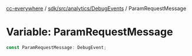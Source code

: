 [cc-everywhere](../../../../../index.md) / [sdk/src/analytics/DebugEvents](../index.md) / ParamRequestMessage

# Variable: ParamRequestMessage

```ts
const ParamRequestMessage: DebugEvent;
```
